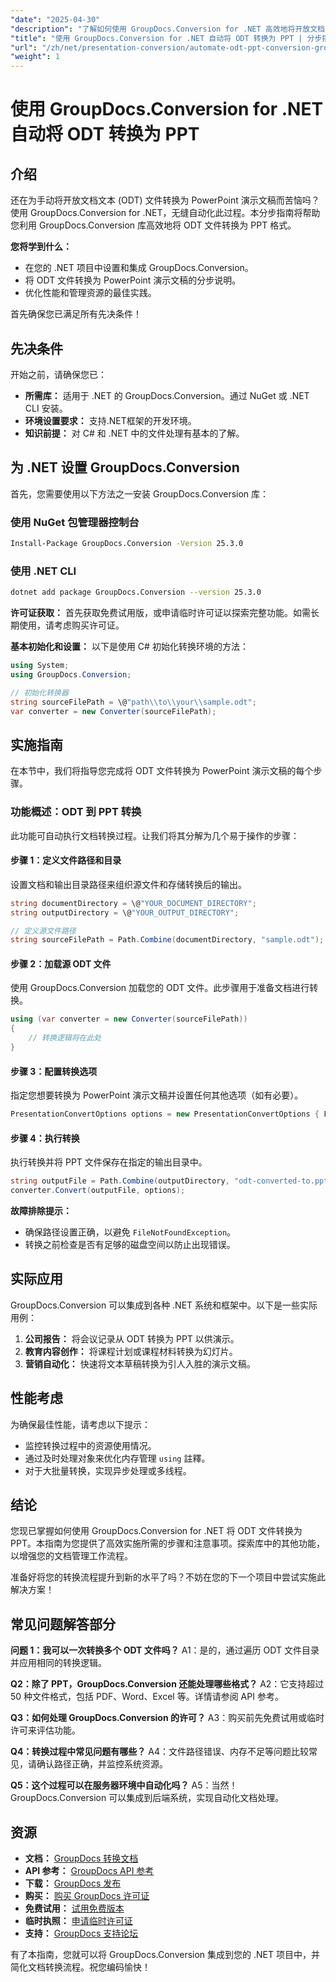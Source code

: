 ```yaml
---
"date": "2025-04-30"
"description": "了解如何使用 GroupDocs.Conversion for .NET 高效地将开放文档文本 (ODT) 文件自动转换为 PowerPoint 演示文稿。请遵循本分步指南。"
"title": "使用 GroupDocs.Conversion for .NET 自动将 ODT 转换为 PPT | 分步指南"
"url": "/zh/net/presentation-conversion/automate-odt-ppt-conversion-groupdocs-net/"
"weight": 1
---
```


# 使用 GroupDocs.Conversion for .NET 自动将 ODT 转换为 PPT

## 介绍

还在为手动将开放文档文本 (ODT) 文件转换为 PowerPoint 演示文稿而苦恼吗？使用 GroupDocs.Conversion for .NET，无缝自动化此过程。本分步指南将帮助您利用 GroupDocs.Conversion 库高效地将 ODT 文件转换为 PPT 格式。

**您将学到什么：**
- 在您的 .NET 项目中设置和集成 GroupDocs.Conversion。
- 将 ODT 文件转换为 PowerPoint 演示文稿的分步说明。
- 优化性能和管理资源的最佳实践。

首先确保您已满足所有先决条件！

## 先决条件

开始之前，请确保您已：
- **所需库：** 适用于 .NET 的 GroupDocs.Conversion。通过 NuGet 或 .NET CLI 安装。
- **环境设置要求：** 支持.NET框架的开发环境。
- **知识前提：** 对 C# 和 .NET 中的文件处理有基本的了解。

## 为 .NET 设置 GroupDocs.Conversion

首先，您需要使用以下方法之一安装 GroupDocs.Conversion 库：

### 使用 NuGet 包管理器控制台
```bash
Install-Package GroupDocs.Conversion -Version 25.3.0
```

### 使用 .NET CLI
```bash
dotnet add package GroupDocs.Conversion --version 25.3.0
```

**许可证获取：**
首先获取免费试用版，或申请临时许可证以探索完整功能。如需长期使用，请考虑购买许可证。

**基本初始化和设置：**
以下是使用 C# 初始化转换环境的方法：

```csharp
using System;
using GroupDocs.Conversion;

// 初始化转换器
string sourceFilePath = \@"path\\to\\your\\sample.odt";
var converter = new Converter(sourceFilePath);
```

## 实施指南

在本节中，我们将指导您完成将 ODT 文件转换为 PowerPoint 演示文稿的每个步骤。

### 功能概述：ODT 到 PPT 转换
此功能可自动执行文档转换过程。让我们将其分解为几个易于操作的步骤：

#### 步骤 1：定义文件路径和目录
设置文档和输出目录路径来组织源文件和存储转换后的输出。

```csharp
string documentDirectory = \@"YOUR_DOCUMENT_DIRECTORY";
string outputDirectory = \@"YOUR_OUTPUT_DIRECTORY";

// 定义源文件路径
string sourceFilePath = Path.Combine(documentDirectory, "sample.odt");
```

#### 步骤 2：加载源 ODT 文件
使用 GroupDocs.Conversion 加载您的 ODT 文件。此步骤用于准备文档进行转换。

```csharp
using (var converter = new Converter(sourceFilePath))
{
    // 转换逻辑将在此处
}
```

#### 步骤 3：配置转换选项
指定您想要转换为 PowerPoint 演示文稿并设置任何其他选项（如有必要）。

```csharp
PresentationConvertOptions options = new PresentationConvertOptions { Format = GroupDocs.Conversion.FileTypes.PresentationFileType.Ppt };
```

#### 步骤 4：执行转换
执行转换并将 PPT 文件保存在指定的输出目录中。

```csharp
string outputFile = Path.Combine(outputDirectory, "odt-converted-to.ppt");
converter.Convert(outputFile, options);
```

**故障排除提示：**
- 确保路径设置正确，以避免 `FileNotFoundException`。
- 转换之前检查是否有足够的磁盘空间以防止出现错误。

## 实际应用

GroupDocs.Conversion 可以集成到各种 .NET 系统和框架中。以下是一些实际用例：

1. **公司报告：** 将会议记录从 ODT 转换为 PPT 以供演示。
2. **教育内容创作：** 将课程计划或课程材料转换为幻灯片。
3. **营销自动化：** 快速将文本草稿转换为引人入胜的演示文稿。

## 性能考虑

为确保最佳性能，请考虑以下提示：
- 监控转换过程中的资源使用情况。
- 通过及时处理对象来优化内存管理 `using` 註釋。
- 对于大批量转换，实现异步处理或多线程。

## 结论

您现已掌握如何使用 GroupDocs.Conversion for .NET 将 ODT 文件转换为 PPT。本指南为您提供了高效实施所需的步骤和注意事项。探索库中的其他功能，以增强您的文档管理工作流程。

准备好将您的转换流程提升到新的水平了吗？不妨在您的下一个项目中尝试实施此解决方案！

## 常见问题解答部分

**问题 1：我可以一次转换多个 ODT 文件吗？**
A1：是的，通过遍历 ODT 文件目录并应用相同的转换逻辑。

**Q2：除了 PPT，GroupDocs.Conversion 还能处理哪些格式？**
A2：它支持超过 50 种文件格式，包括 PDF、Word、Excel 等。详情请参阅 API 参考。

**Q3：如何处理 GroupDocs.Conversion 的许可？**
A3：购买前先免费试用或临时许可来评估功能。

**Q4：转换过程中常见问题有哪些？**
A4：文件路径错误、内存不足等问题比较常见，请确认路径正确，并监控系统资源。

**Q5：这个过程可以在服务器环境中自动化吗？**
A5：当然！GroupDocs.Conversion 可以集成到后端系统，实现自动化文档处理。

## 资源
- **文档：** [GroupDocs 转换文档](https://docs.groupdocs.com/conversion/net/)
- **API 参考：** [GroupDocs API 参考](https://reference.groupdocs.com/conversion/net/)
- **下载：** [GroupDocs 发布](https://releases.groupdocs.com/conversion/net/)
- **购买：** [购买 GroupDocs 许可证](https://purchase.groupdocs.com/buy)
- **免费试用：** [试用免费版本](https://releases.groupdocs.com/conversion/net/)
- **临时执照：** [申请临时许可证](https://purchase.groupdocs.com/temporary-license/)
- **支持：** [GroupDocs 支持论坛](https://forum.groupdocs.com/c/conversion/10)

有了本指南，您就可以将 GroupDocs.Conversion 集成到您的 .NET 项目中，并简化文档转换流程。祝您编码愉快！